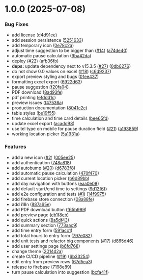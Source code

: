 # 1.0.0 (2025-07-08)


### Bug Fixes

* add license ([d4d91ee](https://github.com/papotte/stundenzettel/commit/d4d91ee6e853960e30d2b25aa5e7443e4e75ea32))
* add session persistence ([5251633](https://github.com/papotte/stundenzettel/commit/52516334e0b17992c93dcd4239d838921de08626))
* add temporary icon ([0e78c2a](https://github.com/papotte/stundenzettel/commit/0e78c2aa40752a70d75f7866307f6a5f75ec3a70))
* adjust time suggestion to be bigger than ([#14](https://github.com/papotte/stundenzettel/issues/14)) ([a74de40](https://github.com/papotte/stundenzettel/commit/a74de40d4a5572ce9b8949c5de3d654f21990428))
* automatic pause calculation ([9ba42da](https://github.com/papotte/stundenzettel/commit/9ba42da3a83f1df0b5dda5ac777f5b20309d23c2))
* deploy ([#22](https://github.com/papotte/stundenzettel/issues/22)) ([afb36fb](https://github.com/papotte/stundenzettel/commit/afb36fb73fa98f8c54449c52e07f27254169914c))
* **deps:** update dependency next to v15.3.5 ([#27](https://github.com/papotte/stundenzettel/issues/27)) ([0db6276](https://github.com/papotte/stundenzettel/commit/0db6276177fc60c3599b96584d87cef6a99938fb))
* do not show 0.0 values on excel ([#18](https://github.com/papotte/stundenzettel/issues/18)) ([c6d9237](https://github.com/papotte/stundenzettel/commit/c6d92379ca5701d22534071f305a574208ea1b0d))
* export preview styling and bugs ([01ee437](https://github.com/papotte/stundenzettel/commit/01ee43761e7e7f22a0426aa5c702a0c5909522ab))
* formatting excel export ([6922d63](https://github.com/papotte/stundenzettel/commit/6922d6339de1dde270cf2d939960f66b61d8bf5a))
* pause suggestion ([f20fa04](https://github.com/papotte/stundenzettel/commit/f20fa04ec3ea80bf3620eef127c252bbedee1e38))
* PDF download ([8ad93fe](https://github.com/papotte/stundenzettel/commit/8ad93fe88bb9106fec3bc910e2c49b1bb7df86de))
* pdf printing ([efddd1c](https://github.com/papotte/stundenzettel/commit/efddd1c5567688fa72853c461dd6627a7fdaa9b5))
* preview issues ([f47536a](https://github.com/papotte/stundenzettel/commit/f47536aa84ba65c991f264962adf802576b19178))
* production documentation ([8041c2c](https://github.com/papotte/stundenzettel/commit/8041c2c201ba31660d55f091acd7e7d4b544446f))
* table styles ([be19f55](https://github.com/papotte/stundenzettel/commit/be19f55f8854eebd37a77b25f942adec6644dfb3))
* time calculation and time card details ([bee65fd](https://github.com/papotte/stundenzettel/commit/bee65fd76babd2b2bfc50592e882a9ab953fc96f))
* update excel export ([acadd98](https://github.com/papotte/stundenzettel/commit/acadd9868e15d5ae7b4569c335078226abfb4dd3))
* use tel type on mobile for pause duration field ([#21](https://github.com/papotte/stundenzettel/issues/21)) ([a193859](https://github.com/papotte/stundenzettel/commit/a1938590868cd1c727d3d78799502ee0a3898386))
* working location picker ([5a1931a](https://github.com/papotte/stundenzettel/commit/5a1931a53b0f5baf2dcc450eda93fcacef904837))


### Features

* add a new icon ([#2](https://github.com/papotte/stundenzettel/issues/2)) ([005ee25](https://github.com/papotte/stundenzettel/commit/005ee2537e876cb12fa648ee2e680e3c070c69f4))
* add authentication ([748a818](https://github.com/papotte/stundenzettel/commit/748a81850f788b57d0c3104b02543721873911a6))
* add autobump ([#20](https://github.com/papotte/stundenzettel/issues/20)) ([d6783f8](https://github.com/papotte/stundenzettel/commit/d6783f8b3b521666a6b7cccc50ec6b4221186780))
* add automatic pause calculation ([470f470](https://github.com/papotte/stundenzettel/commit/470f470055bd64ce2cfe6c5c3146f1495795257b))
* add current location picker ([b6d89bb](https://github.com/papotte/stundenzettel/commit/b6d89bb3b49302bd04da832cae61d757f809a00d))
* add day navigation with buttons ([eaa0e08](https://github.com/papotte/stundenzettel/commit/eaa0e087c85df9d7faa71aea70f547a0b6b25bac))
* add default start/end time to settings ([9d12f6f](https://github.com/papotte/stundenzettel/commit/9d12f6f27c8ae4d7ce9464853fcf2146852e1b2a))
* add e2e configuration and tests ([#1](https://github.com/papotte/stundenzettel/issues/1)) ([14f9975](https://github.com/papotte/stundenzettel/commit/14f99751a7fe4534e93447f3ab271ab3505b0a24))
* add firebase store connection ([08a88fe](https://github.com/papotte/stundenzettel/commit/08a88fe40f5980902539389c5e22194fbe0b0f9f))
* add i18n ([887a65e](https://github.com/papotte/stundenzettel/commit/887a65eaedaadff7d31f16a81cf2d5bb48da1d68))
* add PDF download button ([f65b999](https://github.com/papotte/stundenzettel/commit/f65b9991d7510f63d33edff35b1d6b212c5c388a))
* add preview page ([eb1f8eb](https://github.com/papotte/stundenzettel/commit/eb1f8ebf70ba3b7c45b52597d2f9a3f653d963ef))
* add quick actions ([8a5df43](https://github.com/papotte/stundenzettel/commit/8a5df430387bb3576a88f1dd4c77672322512166))
* add summary section ([773aac9](https://github.com/papotte/stundenzettel/commit/773aac9e98d13b27ad1e5cbfad479403e57304ca))
* add time entry form ([591acc1](https://github.com/papotte/stundenzettel/commit/591acc1305b8d345b6482f2a822b5a938c7cba45))
* add total hours to entry form ([797e082](https://github.com/papotte/stundenzettel/commit/797e08211b958d31eeb08972857cf14cf057eb40))
* add unit tests and refactor big components ([#17](https://github.com/papotte/stundenzettel/issues/17)) ([d865d46](https://github.com/papotte/stundenzettel/commit/d865d4672d012866d47917f905fde076bb102030))
* add user settings page ([b6fd768](https://github.com/papotte/stundenzettel/commit/b6fd7680c0d3e5802609cd67fba89d97746f0f2b))
* change theme ([2014d2a](https://github.com/papotte/stundenzettel/commit/2014d2a3347d448395f9753373587e4b9c71fea3))
* create CI/CD pipeline ([#19](https://github.com/papotte/stundenzettel/issues/19)) ([6b33254](https://github.com/papotte/stundenzettel/commit/6b332543ee01e4d6c844b8e15fb1e2589680e2a4))
* edit entry from preview rows ([67d5ea3](https://github.com/papotte/stundenzettel/commit/67d5ea39ce50874459cbdb394e926aa8724812b4))
* release to firebase ([7198e89](https://github.com/papotte/stundenzettel/commit/7198e897e0d3c092f69561a156d26263058dde13))
* turn pause calculation into suggestion ([bcfa41f](https://github.com/papotte/stundenzettel/commit/bcfa41f41ba65f5281ca2dba70634401326593c3))
